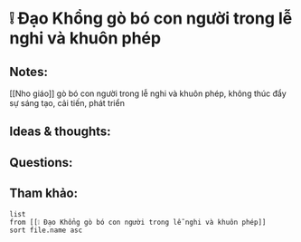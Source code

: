 # ❕ Đạo Khổng gò bó con người trong lễ nghi và khuôn phép

## Notes:
[[Nho giáo]] gò bó con người trong lễ nghi và khuôn phép, không thúc đẩy sự sáng tạo, cải tiến, phát triển

## Ideas & thoughts:

## Questions:


## Tham khảo:
```dataview
list
from [[❕ Đạo Khổng gò bó con người trong lễ nghi và khuôn phép]]
sort file.name asc
```